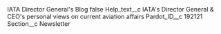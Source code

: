 <?xml version="1.0" encoding="UTF-8"?>
<CustomMetadata xmlns="http://soap.sforce.com/2006/04/metadata" xmlns:xsi="http://www.w3.org/2001/XMLSchema-instance" xmlns:xsd="http://www.w3.org/2001/XMLSchema">
    <label>IATA Director General&apos;s Blog</label>
    <protected>false</protected>
    <values>
        <field>Help_text__c</field>
        <value xsi:type="xsd:string">IATA&apos;s Director General &amp; CEO&apos;s personal views on current aviation affairs</value>
    </values>
    <values>
        <field>Pardot_ID__c</field>
        <value xsi:type="xsd:string">192121</value>
    </values>
    <values>
        <field>Section__c</field>
        <value xsi:type="xsd:string">Newsletter</value>
    </values>
</CustomMetadata>
